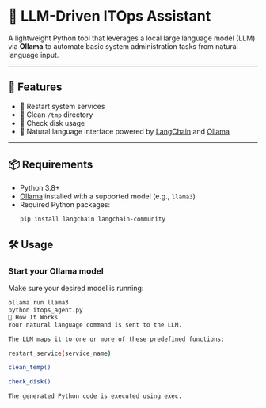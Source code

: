 # 🧠 LLM-Driven ITOps Assistant

A lightweight Python tool that leverages a local large language model (LLM) via **Ollama** to automate basic system administration tasks from natural language input.

---

## 🚀 Features

- 🔄 Restart system services  
- 🧹 Clean `/tmp` directory  
- 💾 Check disk usage  
- 🧠 Natural language interface powered by [LangChain](https://python.langchain.com/) and [Ollama](https://ollama.com/)

---

## 📦 Requirements

- Python 3.8+
- [Ollama](https://ollama.com) installed with a supported model (e.g., `llama3`)
- Required Python packages:
  ```bash
  pip install langchain langchain-community
## 🛠️ Usage

### Start your Ollama model  
Make sure your desired model is running:

```bash
ollama run llama3
python itops_agent.py
🧩 How It Works
Your natural language command is sent to the LLM.

The LLM maps it to one or more of these predefined functions:

restart_service(service_name)

clean_temp()

check_disk()

The generated Python code is executed using exec.
